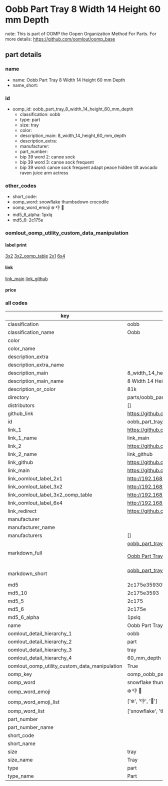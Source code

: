 # Oobb Part Tray 8 Width 14 Height 60 mm Depth  

note: This is part of OOMP the Oopen Organization Method For Parts. For more details: https://github.com/oomlout/oomp_base

##  part details
  







### name
* name: Oobb Part Tray 8 Width 14 Height 60 mm Depth
* name_short: 
### id
* oomp_id: oobb_part_tray_8_width_14_height_60_mm_depth
  * classification: oobb
  * type: part
  * size: tray
  * color: 
  * description_main: 8_width_14_height_60_mm_depth
  * description_extra: 
  * manufacturer: 
  * part_number: 
  * bip 39 word 2: canoe sock
  * bip 39 word 3: canoe sock frequent
  * bip 39 word: canoe sock frequent adapt peace hidden tilt avocado raven juice arm actress

### other_codes
* short_code: 
* oomp_word: snowflake thumbsdown crocodile
* oomp_word_emoji :snowflake: :thumbsdown: :crocodile:
* md5_6_alpha: 1pxlq
* md5_6: 2c175e






### oomlout_oomp_utility_custom_data_manipulation
#### label print
[3x2](http://192.168.1.245:1112/?label=oomp%201pxlq)
[3x2_oomp_table](http://192.168.1.108:1112/?label=oomp%201pxlq)
[2x1](http://192.168.1.242:1112/?label=oomp%201pxlq)
[6x4](http://192.168.1.55:1112/?label=oomp%201pxlq)    

#### link

[link_main](https://github.com/oomlout/oomlout_oomp_version_1_messy/tree/main/parts/oobb_part_tray_8_width_14_height_60_mm_depth) [link_github](https://github.com/oomlout/oomlout_oomp_version_1_messy/tree/main/parts/oobb_part_tray_8_width_14_height_60_mm_depth)                             

#### price







### all codes 
| key | value |  
| --- | --- |  
| classification | oobb |  
| classification_name | Oobb |  
| color |  |  
| color_name |  |  
| description_extra |  |  
| description_extra_name |  |  
| description_main | 8_width_14_height_60_mm_depth |  
| description_main_name | 8 Width 14 Height 60 mm Depth |  
| description_or_color | 81k |  
| directory | parts/oobb_part_tray_8_width_14_height_60_mm_depth |  
| distributors | [] |  
| github_link | https://github.com/oomlout/oomlout_oomp_part_src/tree/main/parts/oobb_part_tray_8_width_14_height_60_mm_depth |  
| id | oobb_part_tray_8_width_14_height_60_mm_depth |  
| link_1 | https://github.com/oomlout/oomlout_oomp_version_1_messy/tree/main/parts/oobb_part_tray_8_width_14_height_60_mm_depth |  
| link_1_name | link_main |  
| link_2 | https://github.com/oomlout/oomlout_oomp_version_1_messy/tree/main/parts/oobb_part_tray_8_width_14_height_60_mm_depth |  
| link_2_name | link_github |  
| link_github | https://github.com/oomlout/oomlout_oomp_version_1_messy/tree/main/parts/oobb_part_tray_8_width_14_height_60_mm_depth |  
| link_main | https://github.com/oomlout/oomlout_oomp_version_1_messy/tree/main/parts/oobb_part_tray_8_width_14_height_60_mm_depth |  
| link_oomlout_label_2x1 | http://192.168.1.242:1112/?label=oomp%201pxlq |  
| link_oomlout_label_3x2 | http://192.168.1.245:1112/?label=oomp%201pxlq |  
| link_oomlout_label_3x2_oomp_table | http://192.168.1.108:1112/?label=oomp%201pxlq |  
| link_oomlout_label_6x4 | http://192.168.1.55:1112/?label=oomp%201pxlq |  
| link_redirect | https://github.com/oomlout/oomlout_oomp_version_1_messy/tree/main/parts/oobb_part_tray_8_width_14_height_60_mm_depth |  
| manufacturer |  |  
| manufacturer_name |  |  
| manufacturers | [] |  
| markdown_full | [oobb_part_tray_8_width_14_height_60_mm_depth](none)<br>[](none)<br>[Oobb Part Tray 8 Width 14 Height 60 Mm Depth](none)<br><br> |  
| markdown_short | [oobb_part_tray_8_width_14_height_60_mm_depth](none)<br><br> |  
| md5 | 2c175e35930ffc41add0e030b973810c |  
| md5_10 | 2c175e3593 |  
| md5_5 | 2c175 |  
| md5_6 | 2c175e |  
| md5_6_alpha | 1pxlq |  
| name | Oobb Part Tray 8 Width 14 Height 60 mm Depth |  
| oomlout_detail_hierarchy_1 | oobb |  
| oomlout_detail_hierarchy_2 | part |  
| oomlout_detail_hierarchy_3 | tray |  
| oomlout_detail_hierarchy_4 | 60_mm_depth |  
| oomlout_oomp_utility_custom_data_manipulation | True |  
| oomp_key | oomp_oobb_part_tray_8_width_14_height_60_mm_depth |  
| oomp_word | snowflake thumbsdown crocodile |  
| oomp_word_emoji | :snowflake: :thumbsdown: :crocodile: |  
| oomp_word_emoji_list | [':snowflake:', ':thumbsdown:', ':crocodile:'] |  
| oomp_word_list | ['snowflake', 'thumbsdown', 'crocodile'] |  
| part_number |  |  
| part_number_name |  |  
| short_code |  |  
| short_name |  |  
| size | tray |  
| size_name | Tray |  
| type | part |  
| type_name | Part |  
